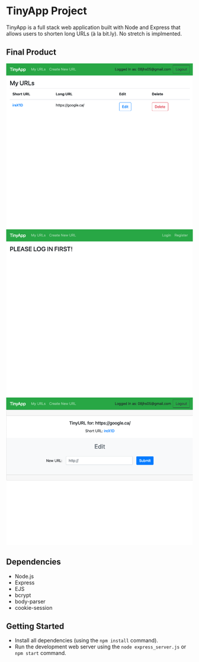 # TinyApp Project

TinyApp is a full stack web application built with Node and Express that allows users to shorten long URLs (à la bit.ly).
No stretch is implmented.

## Final Product

!["Screenshot of URLs page"](https://github.com/08jhs05/tinyapp/blob/master/docs/urls-page-login.png)
!["Screenshot of URLs page when user is logged out"](https://github.com/08jhs05/tinyapp/blob/master/docs/urls-page-logout.png)
!["Screenshot of edit URL page"](https://github.com/08jhs05/tinyapp/blob/master/docs/edit-url.png)

## Dependencies

- Node.js
- Express
- EJS
- bcrypt
- body-parser
- cookie-session

## Getting Started

- Install all dependencies (using the `npm install` command).
- Run the development web server using the `node express_server.js` or `npm start` command.